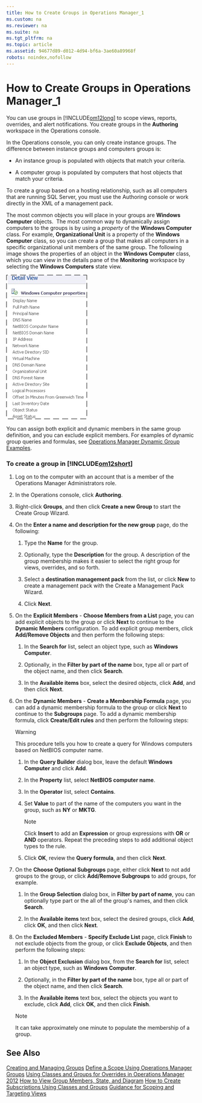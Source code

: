 ```yaml
---
title: How to Create Groups in Operations Manager_1
ms.custom: na
ms.reviewer: na
ms.suite: na
ms.tgt_pltfrm: na
ms.topic: article
ms.assetid: 94677d89-d012-4d94-bf6a-3ae60a89968f
robots: noindex,nofollow
---
```

# How to Create Groups in Operations Manager_1
You can use groups in [!INCLUDE[om12long](Token/om12long_md.md)] to scope views, reports, overrides, and alert notifications. You create groups in the **Authoring** workspace in the Operations console.

In the Operations console, you can only create instance groups. The difference between instance groups and computers groups is:

-   An instance group is populated with objects that match your criteria.

-   A computer group is populated by computers that host objects that match your criteria.

To create a group based on a hosting relationship, such as all computers that are running SQL Server, you must use the Authoring console or work directly in the XML of a management pack.

The most common objects you will place in your groups are **Windows Computer** objects.  The most common way to dynamically assign computers to the groups is by using a *property* of the **Windows Computer** class. For example, **Organizational Unit** is a property of the **Windows Computer** class, so you can create a group that makes all computers in a specific organizational unit members of the same group. The following image shows the properties of an object in the **Windows Computer** class, which you can view in the details pane of the **Monitoring** workspace by selecting the **Windows Computers** state view.

![](Image/WindowsComputerProperties.gif)

You can assign both explicit and dynamic members in the same group definition, and you can exclude explicit members. For examples of dynamic group queries and formulas, see [Operations Manager Dynamic Group Examples](http://go.microsoft.com/fwlink/p/?LinkId=242241).

### To create a group in [!INCLUDE[om12short](Token/om12short_md.md)]

1.  Log on to the computer with an account that is a member of the Operations Manager Administrators role.

2.  In the Operations console, click **Authoring**.

3.  Right\-click **Groups**, and then click **Create a new Group** to start the Create Group Wizard.

4.  On the **Enter a name and description for the new group** page, do the following:

    1.  Type the **Name** for the group.

    2.  Optionally, type the **Description** for the group. A description of the group membership makes it easier to select the right group for views, overrides, and so forth.

    3.  Select a **destination management pack** from the list, or click **New** to create a management pack with the Create a Management Pack Wizard.

    4.  Click **Next**.

5.  On the **Explicit Members** \- **Choose Members from a List**  page, you can add explicit objects to the group or click **Next** to continue to the **Dynamic Members** configuration. To add explicit group members, click **Add\/Remove Objects** and then perform the following steps:

    1.  In the **Search for** list, select an object type, such as **Windows Computer**.

    2.  Optionally, in the **Filter by part of the name** box, type all or part of the object name, and then click **Search**.

    3.  In the **Available items** box, select the desired objects, click **Add**, and then click **Next**.

6.  On the **Dynamic Members** \- **Create a Membership Formula** page, you can add a dynamic membership formula to the group or click **Next** to continue to the **Subgroups** page. To add a dynamic membership formula, click **Create\/Edit rules** and then perform the following steps:

    > [!WARNING]
    > This procedure tells you how to create a query for Windows computers based on NetBIOS computer name.

    1.  In the **Query Builder** dialog box, leave the default **Windows Computer** and click **Add**.

    2.  In the **Property** list, select **NetBIOS computer name**.

    3.  In the **Operator** list, select **Contains**.

    4.  Set **Value** to part of the name of the computers you want in the group, such as **NY** or **MKTG**.

        > [!NOTE]
        > Click **Insert** to add an **Expression** or group expressions with **OR** or **AND** operators. Repeat the preceding steps to add additional object types to the rule.

    5.  Click **OK**, review the **Query formula**, and then click **Next**.

7.  On the **Choose Optional Subgroups** page, either click **Next** to not add groups to the group, or click **Add\/Remove Subgroups** to add groups, for example.

    1.  In the **Group Selection** dialog box, in **Filter by part of name**, you can optionally type part or the all of the group's names, and then click **Search**.

    2.  In the **Available items** text box, select the desired groups, click **Add**, click **OK**, and then click **Next**.

8.  On the **Excluded Members** \- **Specify Exclude List** page, click **Finish** to not exclude objects from the group, or click **Exclude Objects**, and then perform the following steps:

    1.  In the **Object Exclusion** dialog box, from the **Search for** list, select an object type, such as **Windows Computer**.

    2.  Optionally, in the **Filter by part of the name** box, type all or part of the object name, and then click **Search**.

    3.  In the **Available items** text box, select the objects you want to exclude, click **Add**, click **OK**, and then click **Finish**.

    > [!NOTE]
    > It can take approximately one minute to populate the membership of a group.

## See Also
[Creating and Managing Groups](assetId:///a5702352-bcaa-4a89-85ca-78fff15019e2)
[Define a Scope Using Operations Manager Groups](assetId:///32270078-3534-47a2-a382-81f24bd7979f)
[Using Classes and Groups for Overrides in Operations Manager 2012](assetId:///65b166bc-2e18-41f3-8062-ca3f8e8b412b)
[How to View Group Members, State, and Diagram](assetId:///02119d3c-250d-46ed-80be-3609dfa832a8)
[How to Create Subscriptions Using Classes and Groups](assetId:///8b93ee35-4d7b-4242-ad7f-17e4e8302af6)
[Guidance for Scoping and Targeting Views](assetId:///32c6092a-6e1d-4bed-8b54-c3ddc49f53d8)


